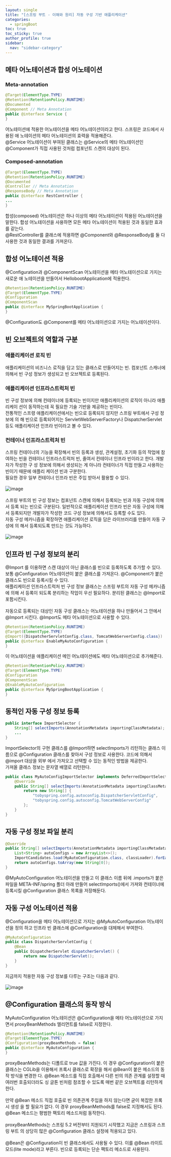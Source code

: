 ```yaml
---
layout: single
title: "[스프링 부트 - 이해와 원리] 자동 구성 기반 애플리케이션"
categories:
  - springBoot
toc: true
toc_sticky: true
author_profile: true
sidebar:
  nav: "sidebar-category"
---
```


## 메타 어노테이션과 합성 어노테이션

### Meta-annotation

```java
@Target(ElementType.TYPE)
@Retention(RetentionPolicy.RUNTIME)
@Documented
@Component // Meta Annotation
public @interface Service {
}

```

어노테이션에 적용한 어노테이션을 메타 어노테이션이라고 한다. 스프링은 코드에서 사용된 애
노테이션의 메타 어노테이션의 효력을 적용해준다.<br/>
@Service 어노테이션이 부여된 클래스는 @Service의 메타 어노테이션인 @Component가
직접 사용된 것처럼 컴포넌트 스캔의 대상이 된다.

### Composed-annotation

```java
@Target(ElementType.TYPE)
@Retention(RetentionPolicy.RUNTIME)
@Documented
@Controller // Meta Annotation
@ResponseBody // Meta Annotation
public @interface RestController {
...
}
```

합성(composed) 어노테이션은 하나 이상의 메타 어노테이션이 적용된 어노테이션을 말한다.
합성 어노테이션을 사용하면 모든 메타 어노테이션이 적용된 것과 동일한 효과를 같는다.<br/>
@RestController를 클래스에 적용하면 @Component와 @ResponseBody를 둘 다 사용한
것과 동일한 결과를 가져온다.

## 합성 어노테이션 적용

@Configuration과 @ComponentScan 어노테이션을 메타 어노테이션으로 가지는 새로운 애
노테이션을 만들어서 HellobootApplication에 적용한다.

```java
@Retention(RetentionPolicy.RUNTIME)
@Target(ElementType.TYPE)
@Configuration
@ComponentScan
public @interface MySpringBootApplication {
}
```

@Configuration도 @Component를 메타 어노테이션으로 가지는 어노테이션이다.

## 빈 오브젝트의 역할과 구분

### 애플리케이션 로직 빈

애플리케이션의 비즈니스 로직을 담고 있는 클래스로 만들어지는 빈. 컴포넌트 스캐너에 의해서
빈 구성 정보가 생성되고 빈 오브젝트로 등록된다.

### 애플리케이션 인프라스트럭처 빈

빈 구성 정보에 의해 컨테이너에 등록되는 빈이지만 애플리케이션의 로직이 아니라 애플리케이
션이 동작하는데 꼭 필요한 기술 기반을 제공하는 빈이다.<br/>
전통적인 스프령 애플리케이션에서는 빈으로 등록되지 않지만 스프링 부트에서 구성 정보에 의
해 빈으로 등록되어지는 ServletWebServerFactory나 DispatcherServlet 등도 애플리케이션
인프라 빈이라고 볼 수 있다.

### 컨테이너 인프라스트럭처 빈

스프링 컨테이너의 기능을 확장해서 빈의 등록과 생성, 관계설정, 초기화 등의 작업에 참여하는
빈을 컨테이너 인프라스트럭처 빈, 줄여서 컨테이너 인프라 빈이라고 한다. 개발자가 작성한 구
성 정보에 의해서 생성되는 게 아니라 컨테이너가 직접 만들고 사용하는 빈이기 때문에 애플리
케이션 빈과 구분한다.<br/>
필요한 경우 일부 컨테이너 인프라 빈은 주입 받아서 활용할 수 있다.
<br/><br/>
![image](https://github.com/user-attachments/assets/a87cabf0-78c4-4514-8a57-45aef945bdef)
<br/><br/>
스프링 부트의 빈 구성 정보는 컴포넌트 스캔에 의해서 등록되는 빈과 자동 구성에 의해서 등록
되는 빈으로 구분된다. 일반적으로 애플리케이션 인프라 빈은 자동 구성에 의해서 등록되지만
개발자가 작성한 코드 구성 정보에 의해서도 등록할 수도 있다.<br/>
자동 구성 메카니즘을 확장하면 애플리케이션 로직을 담은 라이브러리를 만들어 자동 구성에 의
해서 등록되도록 만드는 것도 가능하다.
<br/><br/>
![image](https://github.com/user-attachments/assets/00f8907b-b6c7-44ad-b617-d8b1df5945bf)

## 인프라 빈 구성 정보의 분리

@Import 를 이용하면 스캔 대상이 아닌 클래스를 빈으로 등록하도록 추가할 수 있다.<br/>
보통 @Configuration 어노테이션이 붙은 클래스를 가져온다. @Component가 붙은 클래스도
빈으로 등록시킬 수 있다.<br/>
애플리케이션 인프라스트럭처 빈 구성 정보 클래스는 스프링 부트의 자동 구성 메카니즘에 의해
서 등록이 되도록 분리하는 작업이 우선 필요하다. 분리된 클래스는 @Import로 포함시킨다.<br/><br/>
자동으로 등록되는 대상인 자동 구성 클래스는 어노테이션을 하나 만들어서 그 안에서
@Import 시킨다. @Import도 메타 어노테이션으로 사용할 수 있다.

```java
@Retention(RetentionPolicy.RUNTIME)
@Target(ElementType.TYPE)
@Import({DispatcherServletConfig.class, TomcatWebServerConfig.class})
public @interface EnableMyAutoConfiguration {
}

```

이 어노테이션을 애플리케이션 메인 어노테이션에도 메타 어노테이션으로 추가해준다.

```java
@Retention(RetentionPolicy.RUNTIME)
@Target(ElementType.TYPE)
@Configuration
@ComponentScan
@EnableMyAutoConfiguration
public @interface MySpringBootApplication {
}
```

## 동적인 자동 구성 정보 등록

```java
public interface ImportSelector {
    String[] selectImports(AnnotationMetadata importingClassMetadata);
    ...
}
```

ImportSelector의 구현 클래스를 @Import하면 selectImports가 리턴하는 클래스 이름으로
@Configuration 클래스를 찾아서 구성 정보로 사용한다. 코드에 의해서 @import 대상을 외부
에서 가져오고 선택할 수 있는 동적인 방법을 제공한다.<br/>
가져올 클래스 정보는 문자열 배열로 리턴한다.

```java
public class MyAutoConfigImportSelector implements DeferredImportSelector {
    @Override
    public String[] selectImports(AnnotationMetadata importingClassMetadata) {
        return new String[] {
            "tobyspring.config.autoconfig.DispatcherServletConfig",
            "tobyspring.config.autoconfig.TomcatWebServerConfig"
        };
    }
}
```

## 자동 구성 정보 파일 분리

```java
@Override
public String[] selectImports(AnnotationMetadata importingClassMetadata) {
    List<String> autoConfigs = new ArrayList<>();
    ImportCandidates.load(MyAutoConfiguration.class, classLoader).forEach(autoConfigs::add);
    return autoConfigs.toArray(new String[0]);
}
```

@MyAutoConfiguration 어노테이션을 만들고 이 클래스 이름 뒤에 .imports가 붙은 파일을
META-INF/spring 폴더 아래 만들어 selectImports()에서 가져와 컨테이너에 등록시킬
@Configuration 클래스 목록을 저장해둔다.

## 자동 구성 어노테이션 적용

@Configuration을 메타 어노테이션으로 가지는 @MyAutoConfiguration 어노테이션을 정의
하고 인프라 빈 클래스에 @Configuration을 대체해서 부여한다.

```java
@MyAutoConfiguration
public class DispatcherServletConfig {
    @Bean
    public DispatcherServlet dispatcherServlet() {
        return new DispatcherServlet();
    }
}
```

지금까지 적용한 자동 구성 정보를 다루는 구조는 다음과 같다.<br/><br/>
![image](https://github.com/user-attachments/assets/9cf32e75-faf8-4a97-b760-a2b1411e0eee)

## @Configuration 클래스의 동작 방식

MyAutoConfiguration 어노테이션은 @Configuration을 메타 어노테이션으로 가지면서
proxyBeanMethods 엘리먼트를 false로 지정한다.

```java
@Retention(RetentionPolicy.RUNTIME)
@Target(ElementType.TYPE)
@Configuration(proxyBeanMethods = false)
public @interface MyAutoConfiguration {
}
```

proxyBeanMethods는 디폴트로 true 값을 가진다. 이 경우 @Configuration이 붙은 클래스는
CGLib을 이용해서 프록시 클래스로 확장을 해서 @Bean이 붙은 메소드의 동작 방식을 변경한
다. @Bean 메소드를 직접 호출해서 다른 빈의 의존 관계를 설정할 때 여러번 호출되더라도 싱
글톤 빈처럼 참조할 수 있도록 매번 같은 오브젝트를 리턴하게 한다.
<br/><br/>
만약 @Bean 메소드 직접 호출로 빈 의존관계 주입을 하지 않는다면 굳이 복잡한 프록시 생성
을 할 필요가 없다. 이 경우 proxyBeanMethods를 false로 지정해서도 된다. @Bean 메소드는
평범한 팩토리 메소드처럼 동작한다.
<br/><br/>
proxyBeanMethods는 스프링 5.2 버전부터 지원되기 시작했고 지금은 스프링과 스프링 부트
의 상당히 많은 @Configuration 클래스 설정에 적용되고 있다.
<br/><br/>
@Bean은 @Configuration이 빈 클래스에서도 사용될 수 있다. 이를 @Bean 라이트 모드(lite
mode)라고 부른다. 빈으로 등록되는 단순 팩토리 메소드로 사용된다.
